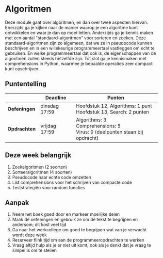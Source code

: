 # Algoritmen

Deze module gaat over algoritmen, en dan over twee aspecten hiervan. Enerzijds ga je kijken naar de manier waarop je een algoritme kunt ontwikkelen en waar je dan op moet letten. Anderzijds ga je kennis maken met een aantal "standaard-algoritmen" voor sorteren en zoeken. Deze standaard-algoritmen zijn zo algemeen, dat we ze in pseudocode kunnen beschrijven en in een willekeurige programmeertaal vastleggen om echt te gebruiken. En welke programmeertaal dat ook is, de eigenschappen van de algoritmen zullen steeds hetzelfde zijn. Tot slot ga je kennismaken met comprehensions in Python, waarmee je bepaalde operaties zeer compact kunt opschrijven.

## Puntentelling

|                | Deadline             | Punten                                                                                                      |
|----------------|----------------------|-------------------------------------------------------------------------------------------------------------|
| **Oefeningen** | dinsdag 17:59        | Hoofdstuk 12, Algorithms: 1 punt<br>Hoofdstuk 13, Search: 2 punten                |
| **Opdrachten** | vrijdag 17:59        | Algorithms: 3 <br>Comprehensions: 5<br>Virus: 9 (deelpunten staan bij opdracht)        |

## Deze week belangrijk

1. Zoekalgoritmen (2 soorten)
2. Sorteeralgoritmen (4 soorten)
3. Pseudocode naar echte code omzetten
4. List comprehensions voor het schrijven van compacte code
5. Teststrategiën voor random functies

## Aanpak

1. Neem het boek goed door en markeer moeilijke delen
2. Maak de oefeningen en gebruik ze om de tekst te begrijpen en andersom; dit kost veel tijd
3. Ga naar het werkcollege om goed te begrijpen wat van je verwacht wordt deze week
4. Reserveer flink tijd om aan de programmeeropdrachten te werken
5. Vraag altijd hulp als je er niet uit komt, ook als je denkt dat je vraag te simpel is om te stellen
